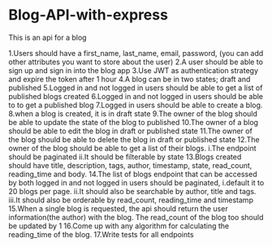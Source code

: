 # Blog-API-with-express
This is an api for a blog

1.Users should have a first_name, last_name, email, password, (you can add other attributes you want to store about the user)
2.A user should be able to sign up and sign in into the blog app
3.Use JWT as authentication strategy and expire the token after 1 hour
4.A blog can be in two states; draft and published
5.Logged in and not logged in users should be able to get a list of published blogs created
6.Logged in and not logged in users should be able to to get a published blog
7.Logged in users should be able to create a blog.
8.when a blog is created, it is in draft state
9.The owner of the blog should be able to update the state of the blog to published
 10.The owner of a blog should be able to edit the blog in draft or published state
 11.The owner of the blog should be able to delete the blog in draft or published state
12.The owner of the blog should be able to get a list of their blogs. 
  i.The endpoint should be paginated
  ii.It should be filterable by state
13.Blogs created should have title, description, tags, author, timestamp, state, read_count, reading_time and body.
14.The list of blogs endpoint that can be accessed by both logged in and not logged in users should be paginated, 
  i.default it to 20 blogs per page. 
  ii.It should also be searchable by author, title and tags.
  iii.It should also be orderable by read_count, reading_time and timestamp
15.When a single blog is requested, the api should return the user information(the author) with the blog. The read_count of the blog too should be updated by 1
16.Come up with any algorithm for calculating the reading_time of the blog.
17.Write tests for all endpoints


